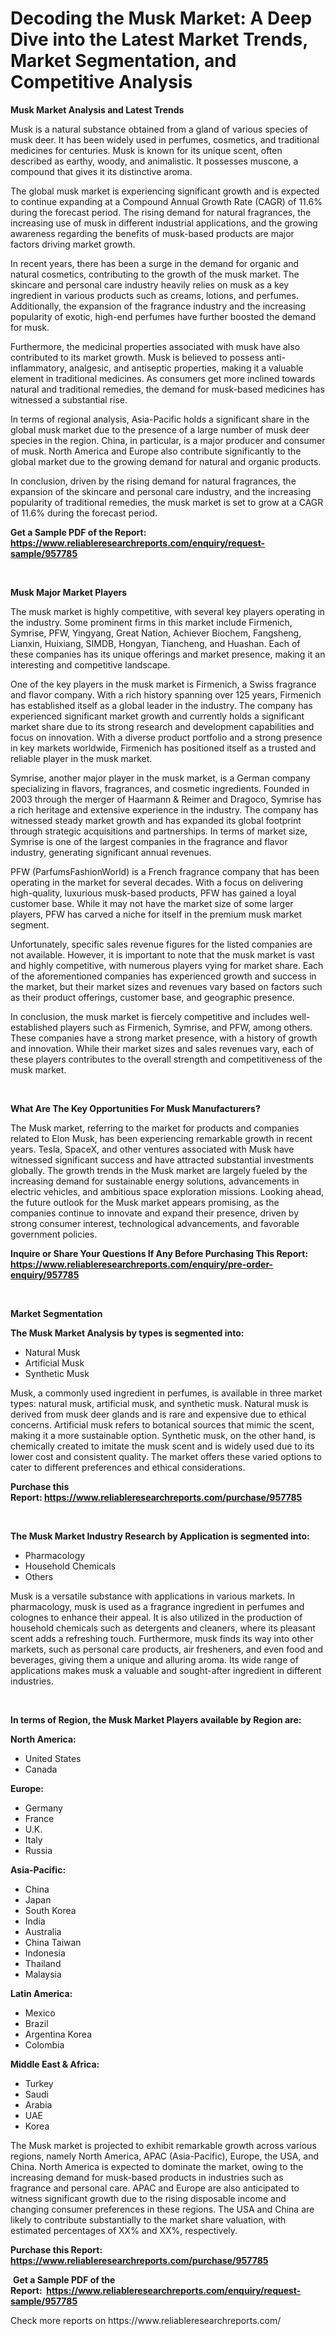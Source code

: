 <p><h1>Decoding the Musk Market: A Deep Dive into the Latest Market Trends, Market Segmentation, and Competitive Analysis</h1></p><p><strong>Musk Market Analysis and Latest Trends</strong></p>
<p><p>Musk is a natural substance obtained from a gland of various species of musk deer. It has been widely used in perfumes, cosmetics, and traditional medicines for centuries. Musk is known for its unique scent, often described as earthy, woody, and animalistic. It possesses muscone, a compound that gives it its distinctive aroma.</p><p>The global musk market is experiencing significant growth and is expected to continue expanding at a Compound Annual Growth Rate (CAGR) of 11.6% during the forecast period. The rising demand for natural fragrances, the increasing use of musk in different industrial applications, and the growing awareness regarding the benefits of musk-based products are major factors driving market growth.</p><p>In recent years, there has been a surge in the demand for organic and natural cosmetics, contributing to the growth of the musk market. The skincare and personal care industry heavily relies on musk as a key ingredient in various products such as creams, lotions, and perfumes. Additionally, the expansion of the fragrance industry and the increasing popularity of exotic, high-end perfumes have further boosted the demand for musk.</p><p>Furthermore, the medicinal properties associated with musk have also contributed to its market growth. Musk is believed to possess anti-inflammatory, analgesic, and antiseptic properties, making it a valuable element in traditional medicines. As consumers get more inclined towards natural and traditional remedies, the demand for musk-based medicines has witnessed a substantial rise.</p><p>In terms of regional analysis, Asia-Pacific holds a significant share in the global musk market due to the presence of a large number of musk deer species in the region. China, in particular, is a major producer and consumer of musk. North America and Europe also contribute significantly to the global market due to the growing demand for natural and organic products.</p><p>In conclusion, driven by the rising demand for natural fragrances, the expansion of the skincare and personal care industry, and the increasing popularity of traditional remedies, the musk market is set to grow at a CAGR of 11.6% during the forecast period.</p></p>
<p><strong>Get a Sample PDF of the Report:&nbsp; <a href="https://www.reliableresearchreports.com/enquiry/request-sample/957785">https://www.reliableresearchreports.com/enquiry/request-sample/957785</a></strong></p>
<p>&nbsp;</p>
<p><strong>Musk Major Market Players</strong></p>
<p><p>The musk market is highly competitive, with several key players operating in the industry. Some prominent firms in this market include Firmenich, Symrise, PFW, Yingyang, Great Nation, Achiever Biochem, Fangsheng, Lianxin, Huixiang, SIMDB, Hongyan, Tiancheng, and Huashan. Each of these companies has its unique offerings and market presence, making it an interesting and competitive landscape.</p><p>One of the key players in the musk market is Firmenich, a Swiss fragrance and flavor company. With a rich history spanning over 125 years, Firmenich has established itself as a global leader in the industry. The company has experienced significant market growth and currently holds a significant market share due to its strong research and development capabilities and focus on innovation. With a diverse product portfolio and a strong presence in key markets worldwide, Firmenich has positioned itself as a trusted and reliable player in the musk market.</p><p>Symrise, another major player in the musk market, is a German company specializing in flavors, fragrances, and cosmetic ingredients. Founded in 2003 through the merger of Haarmann & Reimer and Dragoco, Symrise has a rich heritage and extensive experience in the industry. The company has witnessed steady market growth and has expanded its global footprint through strategic acquisitions and partnerships. In terms of market size, Symrise is one of the largest companies in the fragrance and flavor industry, generating significant annual revenues.</p><p>PFW (ParfumsFashionWorld) is a French fragrance company that has been operating in the market for several decades. With a focus on delivering high-quality, luxurious musk-based products, PFW has gained a loyal customer base. While it may not have the market size of some larger players, PFW has carved a niche for itself in the premium musk market segment.</p><p>Unfortunately, specific sales revenue figures for the listed companies are not available. However, it is important to note that the musk market is vast and highly competitive, with numerous players vying for market share. Each of the aforementioned companies has experienced growth and success in the market, but their market sizes and revenues vary based on factors such as their product offerings, customer base, and geographic presence.</p><p>In conclusion, the musk market is fiercely competitive and includes well-established players such as Firmenich, Symrise, and PFW, among others. These companies have a strong market presence, with a history of growth and innovation. While their market sizes and sales revenues vary, each of these players contributes to the overall strength and competitiveness of the musk market.</p></p>
<p>&nbsp;</p>
<p><strong>What Are The Key Opportunities For Musk Manufacturers?</strong></p>
<p><p>The Musk market, referring to the market for products and companies related to Elon Musk, has been experiencing remarkable growth in recent years. Tesla, SpaceX, and other ventures associated with Musk have witnessed significant success and have attracted substantial investments globally. The growth trends in the Musk market are largely fueled by the increasing demand for sustainable energy solutions, advancements in electric vehicles, and ambitious space exploration missions. Looking ahead, the future outlook for the Musk market appears promising, as the companies continue to innovate and expand their presence, driven by strong consumer interest, technological advancements, and favorable government policies.</p></p>
<p><strong>Inquire or Share Your Questions If Any Before Purchasing This Report: <a href="https://www.reliableresearchreports.com/enquiry/pre-order-enquiry/957785">https://www.reliableresearchreports.com/enquiry/pre-order-enquiry/957785</a></strong></p>
<p>&nbsp;</p>
<p><strong>Market Segmentation</strong></p>
<p><strong>The Musk Market Analysis by types is segmented into:</strong></p>
<p><ul><li>Natural Musk</li><li>Artificial Musk</li><li>Synthetic Musk</li></ul></p>
<p><p>Musk, a commonly used ingredient in perfumes, is available in three market types: natural musk, artificial musk, and synthetic musk. Natural musk is derived from musk deer glands and is rare and expensive due to ethical concerns. Artificial musk refers to botanical sources that mimic the scent, making it a more sustainable option. Synthetic musk, on the other hand, is chemically created to imitate the musk scent and is widely used due to its lower cost and consistent quality. The market offers these varied options to cater to different preferences and ethical considerations.</p></p>
<p><strong>Purchase this Report:&nbsp;<a href="https://www.reliableresearchreports.com/purchase/957785">https://www.reliableresearchreports.com/purchase/957785</a></strong></p>
<p>&nbsp;</p>
<p><strong>The Musk Market Industry Research by Application is segmented into:</strong></p>
<p><ul><li>Pharmacology</li><li>Household Chemicals</li><li>Others</li></ul></p>
<p><p>Musk is a versatile substance with applications in various markets. In pharmacology, musk is used as a fragrance ingredient in perfumes and colognes to enhance their appeal. It is also utilized in the production of household chemicals such as detergents and cleaners, where its pleasant scent adds a refreshing touch. Furthermore, musk finds its way into other markets, such as personal care products, air fresheners, and even food and beverages, giving them a unique and alluring aroma. Its wide range of applications makes musk a valuable and sought-after ingredient in different industries.</p></p>
<p>&nbsp;</p>
<p><strong>In terms of Region, the Musk Market Players available by Region are:</strong></p>
<p>
    <p> <strong> North America: </strong>
        <ul>
            <li>United States</li>
            <li>Canada</li>
        </ul>
        </p> 
    <p> <strong> Europe: </strong>
        <ul>
            <li>Germany</li>
            <li>France</li>
            <li>U.K.</li>
            <li>Italy</li>
            <li>Russia</li>
        </ul>
        </p> 
    <p> <strong> Asia-Pacific: </strong>
        <ul>
            <li>China</li>
            <li>Japan</li>
            <li>South Korea</li>
            <li>India</li>
            <li>Australia</li>
            <li>China Taiwan</li>
            <li>Indonesia</li>
            <li>Thailand</li>
            <li>Malaysia</li>
        </ul>
        </p> 
    <p> <strong> Latin America: </strong>
        <ul>
            <li>Mexico</li>
            <li>Brazil</li>
            <li>Argentina Korea</li>
            <li>Colombia</li>
        </ul>
        </p> 
    <p> <strong> Middle East & Africa: </strong>
        <ul>
            <li>Turkey</li>
            <li>Saudi</li>
            <li>Arabia</li>
            <li>UAE</li>
            <li>Korea</li>
        </ul>
    </p>
    </p>
<p><p>The Musk market is projected to exhibit remarkable growth across various regions, namely North America, APAC (Asia-Pacific), Europe, the USA, and China. North America is expected to dominate the market, owing to the increasing demand for musk-based products in industries such as fragrance and personal care. APAC and Europe are also anticipated to witness significant growth due to the rising disposable income and changing consumer preferences in these regions. The USA and China are likely to contribute substantially to the market share valuation, with estimated percentages of XX% and XX%, respectively.</p></p>
<p><strong>Purchase this Report: <a href="https://www.reliableresearchreports.com/purchase/957785">https://www.reliableresearchreports.com/purchase/957785</a></strong></p>
<p>&nbsp;<strong>Get a Sample PDF of the Report:&nbsp;&nbsp;<a href="https://www.reliableresearchreports.com/enquiry/request-sample/957785">https://www.reliableresearchreports.com/enquiry/request-sample/957785</a></strong></p>
<p><strong></strong></p>
<p>Check more reports on https://www.reliableresearchreports.com/</p>